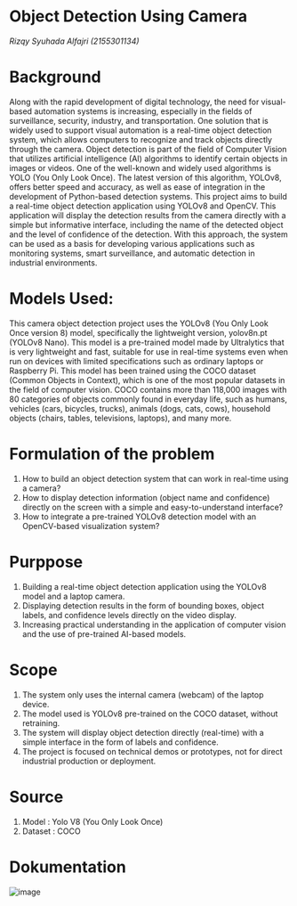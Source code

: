 # Object Detection Using Camera

_Rizqy Syuhada Alfajri
(2155301134)_

# Background
Along with the rapid development of digital technology, the need for visual-based automation systems is increasing, especially in the fields of surveillance, security, industry, and transportation. One solution that is widely used to support visual automation is a real-time object detection system, which allows computers to recognize and track objects directly through the camera.
Object detection is part of the field of Computer Vision that utilizes artificial intelligence (AI) algorithms to identify certain objects in images or videos. One of the well-known and widely used algorithms is YOLO (You Only Look Once). The latest version of this algorithm, YOLOv8, offers better speed and accuracy, as well as ease of integration in the development of Python-based detection systems.
This project aims to build a real-time object detection application using YOLOv8 and OpenCV. This application will display the detection results from the camera directly with a simple but informative interface, including the name of the detected object and the level of confidence of the detection. With this approach, the system can be used as a basis for developing various applications such as monitoring systems, smart surveillance, and automatic detection in industrial environments.

# Models Used:
This camera object detection project uses the YOLOv8 (You Only Look Once version 8) model, specifically the lightweight version, yolov8n.pt (YOLOv8 Nano). This model is a pre-trained model made by Ultralytics that is very lightweight and fast, suitable for use in real-time systems even when run on devices with limited specifications such as ordinary laptops or Raspberry Pi. 
This model has been trained using the COCO dataset (Common Objects in Context), which is one of the most popular datasets in the field of computer vision. COCO contains more than 118,000 images with 80 categories of objects commonly found in everyday life, such as humans, vehicles (cars, bicycles, trucks), animals (dogs, cats, cows), household objects (chairs, tables, televisions, laptops), and many more.

# Formulation of the problem
1. How to build an object detection system that can work in real-time using a camera?
2. How to display detection information (object name and confidence) directly on the screen with a simple and easy-to-understand interface?
3. How to integrate a pre-trained YOLOv8 detection model with an OpenCV-based visualization system?

# Purppose
1. Building a real-time object detection application using the YOLOv8 model and a laptop camera.
2. Displaying detection results in the form of bounding boxes, object labels, and confidence levels directly on the video display.
3. Increasing practical understanding in the application of computer vision and the use of pre-trained AI-based models.

# Scope
1. The system only uses the internal camera (webcam) of the laptop device.
2. The model used is YOLOv8 pre-trained on the COCO dataset, without retraining.
3. The system will display object detection directly (real-time) with a simple interface in the form of labels and confidence.
4. The project is focused on technical demos or prototypes, not for direct industrial production or deployment.
  
# Source
1. Model   : Yolo V8 (You Only Look Once)
2. Dataset : COCO

# Dokumentation 
![image](https://github.com/user-attachments/assets/88efaa24-1a1b-4110-8247-292082178cd1)
